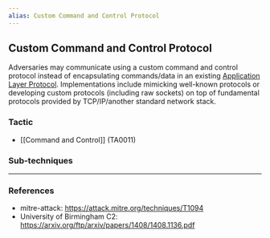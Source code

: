 ```yaml
---
alias: Custom Command and Control Protocol
---
```


## Custom Command and Control Protocol

Adversaries may communicate using a custom command and control protocol instead of encapsulating commands/data in an existing [Application Layer Protocol](https://attack.mitre.org/techniques/T1071). Implementations include mimicking well-known protocols or developing custom protocols (including raw sockets) on top of fundamental protocols provided by TCP/IP/another standard network stack.


### Tactic

- [[Command and Control]] (TA0011)

### Sub-techniques


---
### References

- mitre-attack: https://attack.mitre.org/techniques/T1094
- University of Birmingham C2: https://arxiv.org/ftp/arxiv/papers/1408/1408.1136.pdf
